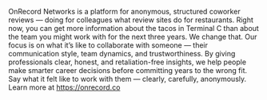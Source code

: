 OnRecord Networks is a platform for anonymous, structured coworker reviews — doing for colleagues what review sites do for restaurants. Right now, you can get more information about the tacos in Terminal C than about the team you might work with for the next three years. We change that.
Our focus is on what it’s like to collaborate with someone — their communication style, team dynamics, and trustworthiness. By giving professionals clear, honest, and retaliation-free insights, we help people make smarter career decisions before committing years to the wrong fit.
Say what it felt like to work with them — clearly, carefully, anonymously.
Learn more at https://onrecord.co
